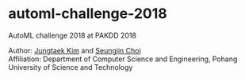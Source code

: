 # automl-challenge-2018
AutoML challenge 2018 at PAKDD 2018

Author: [Jungtaek Kim](http://mlg.postech.ac.kr/~jtkim/) and [Seungjin Choi](http://mlg.postech.ac.kr/~seungjin/)\
Affiliation: Department of Computer Science and Engineering, Pohang University of Science and Technology

